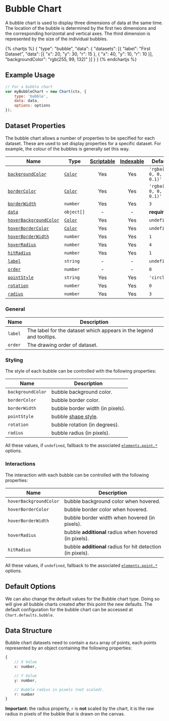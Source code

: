 # Bubble Chart

A bubble chart is used to display three dimensions of data at the same time. The location of the bubble is determined by the first two dimensions and the corresponding horizontal and vertical axes. The third dimension is represented by the size of the individual bubbles.

{% chartjs %}
{
    "type": "bubble",
    "data": {
        "datasets": [{
            "label": "First Dataset",
            "data": [{
                "x": 20,
                "y": 30,
                "r": 15
            }, {
                "x": 40,
                "y": 10,
                "r": 10
            }],
            "backgroundColor": "rgb(255, 99, 132)"
        }]
    }
}
{% endchartjs %}

## Example Usage

```javascript
// For a bubble chart
var myBubbleChart = new Chart(ctx, {
    type: 'bubble',
    data: data,
    options: options
});
```

## Dataset Properties

The bubble chart allows a number of properties to be specified for each dataset. These are used to set display properties for a specific dataset. For example, the colour of the bubbles is generally set this way.

| Name | Type | [Scriptable](../general/options.md#scriptable-options) | [Indexable](../general/options.md#indexable-options) | Default
| ---- | ---- | :----: | :----: | ----
| [`backgroundColor`](#styling) | [`Color`](../general/colors.md) | Yes | Yes | `'rgba(0, 0, 0, 0.1)'`
| [`borderColor`](#styling) | [`Color`](../general/colors.md) | Yes | Yes | `'rgba(0, 0, 0, 0.1)'`
| [`borderWidth`](#styling) | `number` | Yes | Yes | `3`
| [`data`](#data-structure) | `object[]` | - | - | **required**
| [`hoverBackgroundColor`](#interactions) | [`Color`](../general/colors.md) | Yes | Yes | `undefined`
| [`hoverBorderColor`](#interactions) | [`Color`](../general/colors.md) | Yes | Yes | `undefined`
| [`hoverBorderWidth`](#interactions) | `number` | Yes | Yes | `1`
| [`hoverRadius`](#interactions) | `number` | Yes | Yes | `4`
| [`hitRadius`](#interactions) | `number` | Yes | Yes | `1`
| [`label`](#general) | `string` | - | - | `undefined`
| [`order`](#general) | `number` | - | - | `0`
| [`pointStyle`](#styling) | `string` | Yes | Yes | `'circle'`
| [`rotation`](#styling) | `number` | Yes | Yes | `0`
| [`radius`](#styling) | `number` | Yes | Yes | `3`

### General

| Name | Description
| ---- | ----
| `label` | The label for the dataset which appears in the legend and tooltips.
| `order` | The drawing order of dataset.

### Styling

The style of each bubble can be controlled with the following properties:

| Name | Description
| ---- | ----
| `backgroundColor` | bubble background color.
| `borderColor` | bubble border color.
| `borderWidth` | bubble border width (in pixels).
| `pointStyle` | bubble [shape style](../configuration/elements#point-styles).
| `rotation` | bubble rotation (in degrees).
| `radius` | bubble radius (in pixels).

All these values, if `undefined`, fallback to the associated [`elements.point.*`](../configuration/elements.md#point-configuration) options.

### Interactions

The interaction with each bubble can be controlled with the following properties:

| Name | Description
| ---- | -----------
| `hoverBackgroundColor` | bubble background color when hovered.
| `hoverBorderColor` | bubble border color when hovered.
| `hoverBorderWidth` | bubble border width when hovered (in pixels).
| `hoverRadius` | bubble **additional** radius when hovered (in pixels).
| `hitRadius` | bubble **additional** radius for hit detection (in pixels).

All these values, if `undefined`, fallback to the associated [`elements.point.*`](../configuration/elements.md#point-configuration) options.

## Default Options

We can also change the default values for the Bubble chart type. Doing so will give all bubble charts created after this point the new defaults. The default configuration for the bubble chart can be accessed at `Chart.defaults.bubble`.

## Data Structure

Bubble chart datasets need to contain a `data` array of points, each points represented by an object containing the following properties:

```javascript
{
    // X Value
    x: number,

    // Y Value
    y: number,

    // Bubble radius in pixels (not scaled).
    r: number
}
```

**Important:** the radius property, `r` is **not** scaled by the chart, it is the raw radius in pixels of the bubble that is drawn on the canvas.
